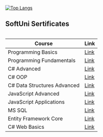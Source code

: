

[![Top Langs](https://github-readme-stats.vercel.app/api/top-langs/?username=VenziVi&layout=compact)](https://github.com/VenziVi/github-readme-stats)

<h2>SoftUni Sertificates</h2>
<table class="tg" align="left">
<thead>
  <tr>
    <th align="center">Course</th>
    <th>Link</th>
  </tr>
</thead>
<tbody>
  <tr>
    <td>Programming Basics</td>
    <td><a target="_blank" href="https://softuni.bg/certificates/details/107562/0873021c">Link</a></td>
  </tr>
  <tr>
    <td>Programming Fundamentals</td>
    <td><a href="https://softuni.bg/certificates/details/96296/73faf4fd">Link</a></td>
  </tr>
  <tr>
    <td>C# Advanced</td>
    <td><a href="https://softuni.bg/certificates/details/98089/ec575c54">Link</a></td>
  </tr>
  <tr>
    <td>C# OOP</td>
    <td><a href="https://softuni.bg/certificates/details/104223/80fa66e2">Link</a></td>
  </tr>
    <tr>
    <td>C# Data Structures Advanced</td>
    <td><a href="https://softuni.bg/certificates/details/113786/7aa2f246">Link</a></td>
  </tr>
  <tr>
    <td>JavaScript Advanced</td>
    <td><a href="https://softuni.bg/certificates/details/108137/01ff68d4">Link</a></td>
  </tr>
  <tr>
    <td>JavaScript Applications</td>
    <td><a href="https://softuni.bg/certificates/details/110248/36d9fe72">Link</a></td>
  </tr>
  <tr>
    <td>MS SQL</td>
    <td><a href="https://softuni.bg/certificates/details/114091/10b7fbd6">Link</a></td>
  </tr>
   <tr>
    <td>Entity Framework Core</td>
    <td><a href="https://softuni.bg/certificates/details/119013/6458c29d">Link</a></td>
  </tr>
  <tr>
    <td>C# Web Basics</td>
    <td><a href="https://softuni.bg/certificates/details/126280/4c628390">Link</a></td>
  </tr>
</tbody>
</table>

